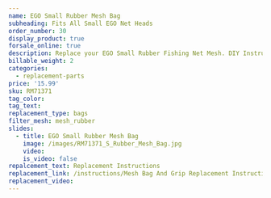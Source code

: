 ```yaml
---
name: EGO Small Rubber Mesh Bag
subheading: Fits All Small EGO Net Heads
order_number: 30
display_product: true
forsale_online: true
description: Replace your EGO Small Rubber Fishing Net Mesh. DIY Instructions provided.
billable_weight: 2
categories:
  - replacement-parts
price: '15.99'
sku: RM71371
tag_color:
tag_text:
replacement_type: bags
filter_mesh: mesh_rubber
slides:
  - title: EGO Small Rubber Mesh Bag
    image: /images/RM71371_S_Rubber_Mesh_Bag.jpg
    video:
    is_video: false
repalcement_text: Replacement Instructions
replacement_link: /instructions/Mesh Bag And Grip Replacement Instructions 1.0.pdf
replacement_video:
---
```

